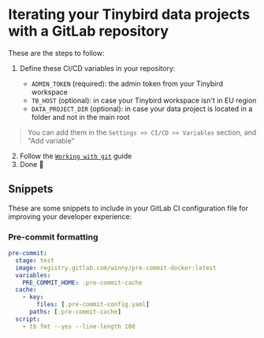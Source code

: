 # Iterating your Tinybird data projects with a GitLab repository

These are the steps to follow:

1. Define these CI/CD variables in your repository:

    - `ADMIN_TOKEN` (required): the admin token from your Tinybird workspace
    - `TB_HOST` (optional): in case your Tinybird workspace isn't in EU region
    - `DATA_PROJECT_DIR` (optional): in case your data project is located in a folder and not in the main root

> You can add them in the `Settings >> CI/CD >> Variables` section, and "Add variable"

2. Follow the [`Working with git`](working_with_git_guide_url) guide
3. Done 🎉


## Snippets

These are some snippets to include in your GitLab CI configuration file for improving your developer experience:

### Pre-commit formatting

```yml
pre-commit:
  stage: test
  image: registry.gitlab.com/winny/pre-commit-docker:latest
  variables:
    PRE_COMMIT_HOME: .pre-commit-cache
  cache:
    - key:
        files: [.pre-commit-config.yaml]
      paths: [.pre-commit-cache]
  script:
    - tb fmt --yes --line-length 100
```


[working_with_git_guide_url]: https://www.tinybird.co/docs/guides/working-with-git.html